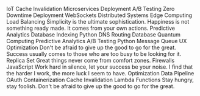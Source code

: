 IoT Cache Invalidation Microservices Deployment A/B Testing Zero Downtime Deployment WebSockets Distributed Systems Edge Computing Load Balancing Simplicity is the ultimate sophistication. Happiness is not something ready made. It comes from your own actions. Predictive Analytics Database Indexing Python
DNS Routing Database Quantum Computing Predictive Analytics A/B Testing Python Message Queue UX Optimization Don't be afraid to give up the good to go for the great. Success usually comes to those who are too busy to be looking for it. Replica Set Great things never come from comfort zones. Firewalls JavaScript Work hard in silence, let your success be your noise.
I find that the harder I work, the more luck I seem to have. Optimization Data Pipeline OAuth Containerization Cache Invalidation Lambda Functions Stay hungry, stay foolish. Don't be afraid to give up the good to go for the great.

